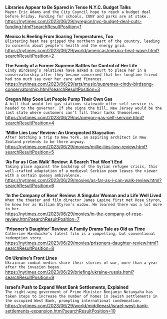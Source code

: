 **Libraries Appear to Be Spared in Tense N.Y.C. Budget Talks**\
`Mayor Eric Adams and the City Council hope to reach a budget deal before Friday. Funding for schools, CUNY and parks are at stake.`\
https://nytimes.com/2023/06/29/nyregion/nyc-budget-deal-cuts-funding.html?searchResultPosition=1

**Mexico Is Reeling From Soaring Temperatures, Too**\
`Blistering heat has gripped the northern part of the country, leading to concerns about people’s health and the energy grid.`\
https://nytimes.com/2023/06/29/world/americas/mexico-heat-wave.html?searchResultPosition=2

**The Family of a Former Supreme Battles for Control of Her Life**\
`Cindy Birdsong’s relatives have asked a court to place her in a conservatorship after they became concerned that her longtime friend had too much say over her care and finances.`\
https://nytimes.com/2023/06/29/arts/music/supremes-cindy-birdsong-conservatorship.html?searchResultPosition=3

**Oregon May Soon Let People Pump Their Own Gas**\
`A bill that would let gas stations statewide offer self-service is headed to the governor. If she signs the bill, New Jersey would be the last state where customers can’t fill their tanks themselves.`\
https://nytimes.com/2023/06/29/us/oregon-gas-self-service.html?searchResultPosition=4

**‘Millie Lies Low’ Review: An Unexpected Staycation**\
`After botching a trip to New York, an aspiring architect in New Zealand pretends to be there anyway.`\
https://nytimes.com/2023/06/29/movies/millie-lies-low-review.html?searchResultPosition=5

**‘As Far as I Can Walk’ Review: A Search That Won’t End**\
`Taking place against the backdrop of the Syrian refugee crisis, this well-crafted adaptation of a medieval Serbian poem leaves the viewer with a certain queasy ambivalence.`\
https://nytimes.com/2023/06/29/movies/as-far-as-i-can-walk-review.html?searchResultPosition=6

**‘In the Company of Rose’ Review: A Singular Woman and a Life Well Lived**\
`When the theater and film director James Lapine first met Rose Styron, he knew her as William Styron’s widow. He learned there was a lot more to her.`\
https://nytimes.com/2023/06/29/movies/in-the-company-of-rose-review.html?searchResultPosition=7

**‘Prisoner’s Daughter’ Review: A Family Drama Tale as Old as Time**\
`Catherine Hardwicke’s latest film is a compelling, but conventional redemption story.`\
https://nytimes.com/2023/06/29/movies/prisoners-daughter-review.html?searchResultPosition=8

**On Ukraine’s Front Lines**\
`Ukrainian combat medics share their stories of war, more than a year after the invasion began.`\
https://nytimes.com/2023/06/29/briefing/ukraine-russia.html?searchResultPosition=9

**Israel’s Push to Expand West Bank Settlements, Explained**\
`The right-wing government of Prime Minister Benjamin Netanyahu has taken steps to increase the number of homes in Jewish settlements in the occupied West Bank, prompting international condemnation.`\
https://nytimes.com/2023/06/29/world/middleeast/israel-west-bank-settlements-expansion.html?searchResultPosition=10

